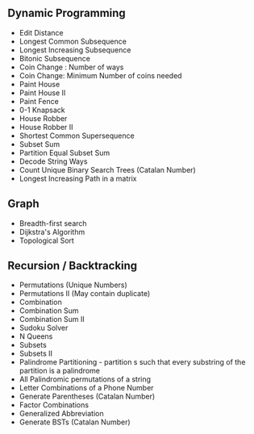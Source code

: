 ## Dynamic Programming

- Edit Distance
- Longest Common Subsequence
- Longest Increasing Subsequence
- Bitonic Subsequence
- Coin Change : Number of ways
- Coin Change: Minimum Number of coins needed
- Paint House
- Paint House II
- Paint Fence
- 0-1 Knapsack
- House Robber
- House Robber II
- Shortest Common Supersequence
- Subset Sum
- Partition Equal Subset Sum  
- Decode String Ways
- Count Unique Binary Search Trees (Catalan Number)
- Longest Increasing Path in a matrix

## Graph

- Breadth-first search
- Dijkstra's Algorithm
- Topological Sort

## Recursion / Backtracking

- Permutations (Unique Numbers)
- Permutations II (May contain duplicate)
- Combination
- Combination Sum
- Combination Sum II
- Sudoku Solver
- N Queens
- Subsets
- Subsets II
- Palindrome Partitioning - partition s such that every substring of the partition is a palindrome
- All Palindromic permutations of a string
- Letter Combinations of a Phone Number
- Generate Parentheses (Catalan Number)
- Factor Combinations
- Generalized Abbreviation
- Generate BSTs (Catalan Number)